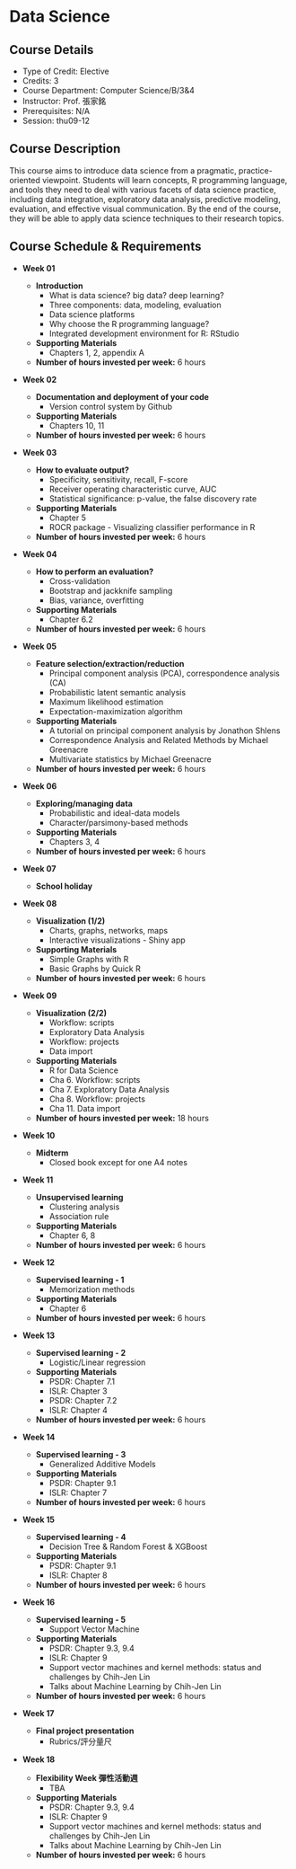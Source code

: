 # Data Science

## Course Details
- Type of Credit: Elective
- Credits: 3
- Course Department: Computer Science/B/3&4
- Instructor: Prof. 張家銘
- Prerequisites: N/A
- Session: thu09-12

## Course Description
This course aims to introduce data science from a pragmatic, practice-oriented viewpoint. Students will learn concepts, R programming language, and tools they need to deal with various facets of data science practice, including data integration, exploratory data analysis, predictive modeling, evaluation, and effective visual communication. By the end of the course, they will be able to apply data science techniques to their research topics.

## Course Schedule & Requirements
- **Week 01**
  - **Introduction**
    - What is data science? big data? deep learning?
    - Three components: data, modeling, evaluation
    - Data science platforms
    - Why choose the R programming language?
    - Integrated development environment for R: RStudio
  - **Supporting Materials**
    - Chapters 1, 2, appendix A
  - **Number of hours invested per week:** 6 hours

- **Week 02**
  - **Documentation and deployment of your code**
    - Version control system by Github
  - **Supporting Materials**
    - Chapters 10, 11
  - **Number of hours invested per week:** 6 hours

- **Week 03**
  - **How to evaluate output?**
    - Specificity, sensitivity, recall, F-score
    - Receiver operating characteristic curve, AUC
    - Statistical significance: p-value, the false discovery rate
  - **Supporting Materials**
    - Chapter 5
    - ROCR package - Visualizing classifier performance in R
  - **Number of hours invested per week:** 6 hours

- **Week 04**
  - **How to perform an evaluation?**
    - Cross-validation
    - Bootstrap and jackknife sampling
    - Bias, variance, overfitting
  - **Supporting Materials**
    - Chapter 6.2
  - **Number of hours invested per week:** 6 hours

- **Week 05**
  - **Feature selection/extraction/reduction**
    - Principal component analysis (PCA), correspondence analysis (CA)
    - Probabilistic latent semantic analysis
    - Maximum likelihood estimation
    - Expectation-maximization algorithm
  - **Supporting Materials**
    - A tutorial on principal component analysis by Jonathon Shlens
    - Correspondence Analysis and Related Methods by Michael Greenacre
    - Multivariate statistics by Michael Greenacre
  - **Number of hours invested per week:** 6 hours

- **Week 06**
  - **Exploring/managing data**
    - Probabilistic and ideal-data models
    - Character/parsimony-based methods
  - **Supporting Materials**
    - Chapters 3, 4
  - **Number of hours invested per week:** 6 hours

- **Week 07**
  - **School holiday**

- **Week 08**
  - **Visualization (1/2)**
    - Charts, graphs, networks, maps
    - Interactive visualizations - Shiny app
  - **Supporting Materials**
    - Simple Graphs with R
    - Basic Graphs by Quick R
  - **Number of hours invested per week:** 6 hours

- **Week 09**
  - **Visualization (2/2)**
    - Workflow: scripts
    - Exploratory Data Analysis
    - Workflow: projects
    - Data import
  - **Supporting Materials**
    - R for Data Science
    - Cha 6. Workflow: scripts
    - Cha 7. Exploratory Data Analysis
    - Cha 8. Workflow: projects
    - Cha 11. Data import
  - **Number of hours invested per week:** 18 hours

- **Week 10**
  - **Midterm**
    - Closed book except for one A4 notes

- **Week 11**
  - **Unsupervised learning**
    - Clustering analysis
    - Association rule
  - **Supporting Materials**
    - Chapter 6, 8
  - **Number of hours invested per week:** 6 hours

- **Week 12**
  - **Supervised learning - 1**
    - Memorization methods
  - **Supporting Materials**
    - Chapter 6
  - **Number of hours invested per week:** 6 hours

- **Week 13**
  - **Supervised learning - 2**
    - Logistic/Linear regression
  - **Supporting Materials**
    - PSDR: Chapter 7.1
    - ISLR: Chapter 3
    - PSDR: Chapter 7.2
    - ISLR: Chapter 4
  - **Number of hours invested per week:** 6 hours

- **Week 14**
  - **Supervised learning - 3**
    - Generalized Additive Models
  - **Supporting Materials**
    - PSDR: Chapter 9.1
    - ISLR: Chapter 7
  - **Number of hours invested per week:** 6 hours

- **Week 15**
  - **Supervised learning - 4**
    - Decision Tree & Random Forest & XGBoost
  - **Supporting Materials**
    - PSDR: Chapter 9.1
    - ISLR: Chapter 8
  - **Number of hours invested per week:** 6 hours

- **Week 16**
  - **Supervised learning - 5**
    - Support Vector Machine
  - **Supporting Materials**
    - PSDR: Chapter 9.3, 9.4
    - ISLR: Chapter 9
    - Support vector machines and kernel methods: status and challenges by Chih-Jen Lin
    - Talks about Machine Learning by Chih-Jen Lin
  - **Number of hours invested per week:** 6 hours

- **Week 17**
  - **Final project presentation**
    - Rubrics/評分量尺

- **Week 18**
  - **Flexibility Week 彈性活動週**
    - TBA
  - **Supporting Materials**
    - PSDR: Chapter 9.3, 9.4
    - ISLR: Chapter 9
    - Support vector machines and kernel methods: status and challenges by Chih-Jen Lin
    - Talks about Machine Learning by Chih-Jen Lin
  - **Number of hours invested per week:** 6 hours